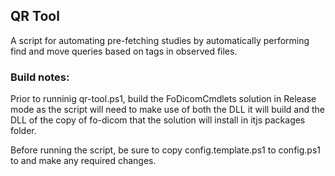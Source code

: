 ## QR Tool

A script for automating pre-fetching studies by automatically performing find and move queries based on tags in observed files.

### Build notes:

Prior to runninig qr-tool.ps1, build the FoDicomCmdlets solution in Release mode as the script will need to make use of both the DLL it will build and the DLL of the copy of fo-dicom that the solution will install in itjs packages folder.

Before running the script, be sure to copy config.template.ps1 to config.ps1 to and make any required changes.
